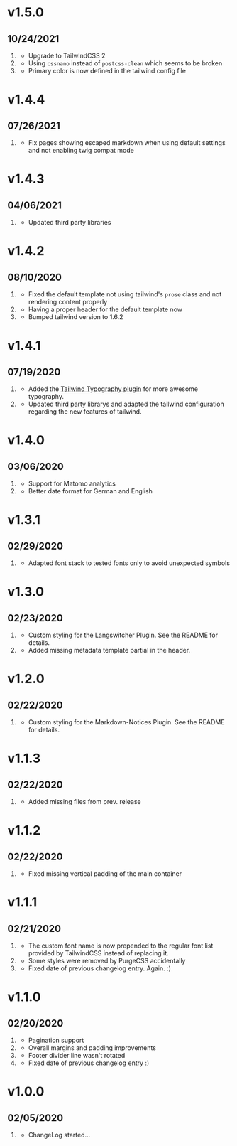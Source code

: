 # v1.5.0
##  10/24/2021

1. [](#improved)
    * Upgrade to TailwindCSS 2
1. [](#improved)
    * Using `cssnano` instead of `postcss-clean` which seems to be broken
1. [](#improved)
    * Primary color is now defined in the tailwind config file
    
# v1.4.4
##  07/26/2021

1. [](#bugfix)
    * Fix pages showing escaped markdown when using default settings and not enabling twig compat mode

# v1.4.3
##  04/06/2021

1. [](#improved)
    * Updated third party libraries
    
# v1.4.2
##  08/10/2020

1. [](#bugfix)
    * Fixed the default template not using tailwind's `prose` class and not rendering content properly
1. [](#improved)
    * Having a proper header for the default template now
1. [](#improved)
    * Bumped tailwind version to 1.6.2

# v1.4.1
##  07/19/2020

1. [](#new)
    * Added the [Tailwind Typography plugin](https://tailwindcss.com/docs/typography-plugin/) for more awesome typography.
1. [](#improved)
    * Updated third party librarys and adapted the tailwind configuration regarding the new features of tailwind.
  
# v1.4.0
##  03/06/2020

1. [](#new)
    * Support for Matomo analytics
1. [](#improved)
    * Better date format for German and English

# v1.3.1
##  02/29/2020

1. [](#improved)
    * Adapted font stack to tested fonts only to avoid unexpected symbols

# v1.3.0
##  02/23/2020

1. [](#new)
    * Custom styling for the Langswitcher Plugin. See the README for details.
1. [](#bugfix)
    * Added missing metadata template partial in the header.

# v1.2.0
##  02/22/2020

1. [](#new)
    * Custom styling for the Markdown-Notices Plugin. See the README for details.

# v1.1.3
##  02/22/2020

1. [](#bugfix)
    * Added missing files from prev. release

# v1.1.2
##  02/22/2020

1. [](#bugfix)
    * Fixed missing vertical padding of the main container

# v1.1.1
##  02/21/2020

1. [](#improved)
    * The custom font name is now prepended to the regular font list provided by TailwindCSS instead of replacing it.
1. [](#bugfix)
    * Some styles were removed by PurgeCSS accidentally
1. [](#bugfix)
    * Fixed date of previous changelog entry. Again. :)

# v1.1.0
##  02/20/2020

1. [](#new)
    * Pagination support
1. [](#improved)
    * Overall margins and padding improvements
1. [](#bugfix)
    * Footer divider line wasn't rotated
1. [](#bugfix)
    * Fixed date of previous changelog entry :)

# v1.0.0
##  02/05/2020

1. [](#new)
    * ChangeLog started...
